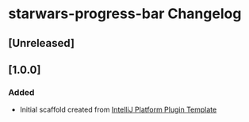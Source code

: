 <!-- Keep a Changelog guide -> https://keepachangelog.com -->

# starwars-progress-bar Changelog

## [Unreleased]

## [1.0.0]
### Added
- Initial scaffold created from [IntelliJ Platform Plugin Template](https://github.com/JetBrains/intellij-platform-plugin-template)


